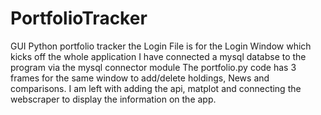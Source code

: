 # PortfolioTracker
GUI Python portfolio tracker
the Login File is for the Login Window which kicks off the whole application 
I have connected a mysql databse to the program via the mysql connector module
The portfolio.py code has 3 frames for the same window to add/delete holdings, News and comparisons.
I am left with adding the api, matplot and connecting the webscraper to display the information on the app.
